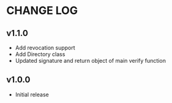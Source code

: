 # CHANGE LOG

## v1.1.0
- Add revocation support
- Add Directory class
- Updated signature and return object of main verify function

## v1.0.0
 - Initial release
